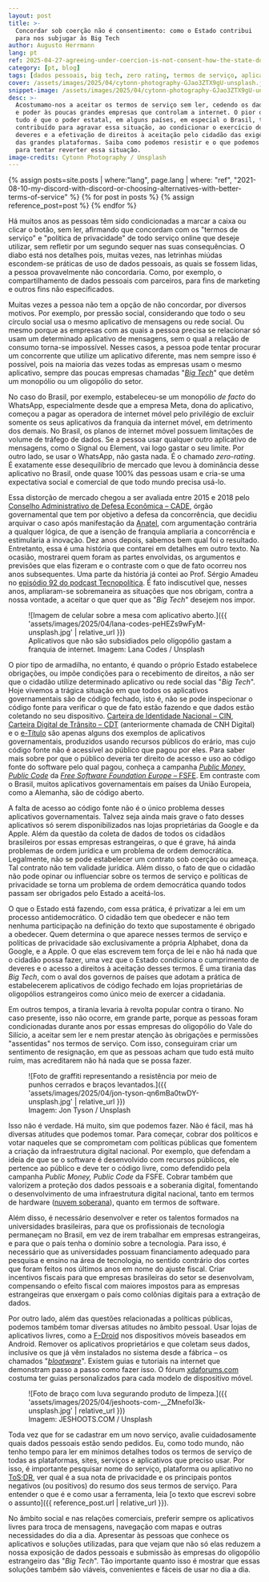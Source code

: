 ```yaml
---
layout: post
title: >-
  Concordar sob coerção não é consentimento: como o Estado contribui
  para nos subjugar às Big Tech
author: Augusto Herrmann
lang: pt
ref: 2025-04-27-agreeing-under-coercion-is-not-consent-how-the-state-does-contribute-to-subjugate-us-to-big-tech
category: [pt, blog]
tags: [dados pessoais, big tech, zero rating, termos de serviço, aplicativos]
cover: /assets/images/2025/04/cytonn-photography-GJao3ZTX9gU-unsplash.jpg
snippet-image: /assets/images/2025/04/cytonn-photography-GJao3ZTX9gU-unsplash.jpg
desc: >-
  Acostumamo-nos a aceitar os termos de serviço sem ler, cedendo os dados
  e poder às poucas grandes empresas que controlam a internet. O pior de
  tudo é que o poder estatal, em alguns países, em especial o Brasil, tem
  contribuído para agravar essa situação, ao condicionar o exercício de
  deveres e a efetivação de direitos à aceitação pelo cidadão das exigências
  das grandes plataformas. Saiba como podemos resistir e o que podemos fazer
  para tentar reverter essa situação.
image-credits: Cytonn Photography / Unsplash
---
```


{% assign posts=site.posts | where:"lang", page.lang | where: "ref", "2021-08-10-my-discord-with-discord-or-choosing-alternatives-with-better-terms-of-service" %}
{% for post in posts %}
{% assign reference_post=post %}
{% endfor %}

Há muitos anos as pessoas têm sido condicionadas a marcar a caixa ou
clicar o botão, sem ler, afirmando que concordam com os "termos de serviço"
e "política de privacidade" de todo serviço online que deseje utilizar,
sem refletir por um segundo sequer nas suas consequências. O diabo está
nos detalhes pois, muitas vezes, nas letrinhas miúdas escondem-se práticas
de uso de dados pessoais, as quais se fossem lidas, a pessoa provavelmente
não concordaria. Como, por exemplo, o compartilhamento de dados pessoais
com parceiros, para fins de marketing e outros fins não especificados.

Muitas vezes a pessoa não tem a opção de não concordar, por diversos
motivos. Por exemplo, por pressão social, considerando que todo o seu
círculo social usa o mesmo aplicativo de mensagens ou rede social. Ou
mesmo porque as empresas com as quais a pessoa precisa se relacionar só
usam um determinado aplicativo de mensagens, sem o qual a relação de
consumo torna-se impossível. Nesses casos, a pessoa pode tentar procurar
um concorrente que utilize um aplicativo diferente, mas nem sempre isso é
possível, pois na maioria das vezes todas as empresas usam o mesmo
aplicativo, sempre das poucas empresas chamadas
"[*Big Tech*](https://pt.wikipedia.org/wiki/GAFAM)" que detêm um
monopólio ou um oligopólio do setor.

No caso do Brasil, por exemplo, estabeleceu-se um monopólio *de facto* do
WhatsApp, especialmente desde que a empresa Meta, dona do aplicativo,
começou a pagar as operadora de internet móvel pelo privilégio de excluir
somente os seus aplicativos da franquia da internet móvel, em detrimento
dos demais. No Brasil, os planos de internet móvel possuem limitações de
volume de tráfego de dados. Se a pessoa usar qualquer outro aplicativo de
mensagens, como o Signal ou Element, vai logo gastar o seu limite. Por
outro lado, se usar o WhatsApp, não gasta nada. É o chamado *zero-rating*.
É exatamente esse desequilíbrio de mercado que levou à dominância desse
aplicativo no Brasil, onde quase 100% das pessoas usam e cria-se uma
expectativa social e comercial de que todo mundo precisa usá-lo.

Essa distorção de mercado chegou a ser avaliada entre 2015 e 2018 pelo
[Conselho Administrativo de Defesa Econômica – CADE](https://www.gov.br/cade/pt-br),
órgão governamental que tem por objetivo a defesa da concorrência, que
decidiu arquivar o caso após manifestação da
[Anatel](https://www.gov.br/anatel/pt-br), com argumentação contrária a
qualquer lógica, de que a isenção de franquia ampliaria a concorrência e
estimularia a inovação. Dez anos depois, sabemos bem qual foi o
resultado. Entretanto, essa é uma história que contarei em detalhes em
outro texto. Na ocasião, mostrarei quem foram as partes envolvidas, os
argumentos e previsões que elas fizeram e o contraste com o que de fato
ocorreu nos anos subsequentes. Uma parte da história já contei ao Prof.
Sérgio Amadeu no
[episódio 92 do podcast Tecnopolítica](https://www.youtube.com/watch?v=gcJ7RnbMjE8).
É fato indiscutível que, nesses anos, ampliaram-se sobremaneira as
situações que nos obrigam, contra a nossa vontade, a aceitar o que quer
que as "*Big Tech*" desejem nos impor.

<figure markdown="1">
![Imagem de celular sobre a mesa com aplicativo aberto.]({{ 'assets/images/2025/04/lana-codes-peHEZs9wFyM-unsplash.jpg' | relative_url }})
<figcaption>Aplicativos que não são subsidiados pelo oligopólio gastam a franquia de internet. Imagem: Lana Codes / Unsplash</figcaption>
</figure>

O pior tipo de armadilha, no entanto, é quando o próprio Estado
estabelece obrigações, ou impõe condições para o recebimento de direitos,
a não ser que o cidadão utilize determinado aplicativo ou rede social das
"*Big Tech*". Hoje vivemos a trágica situação em que todos os aplicativos
governamentais são de código fechado, isto é, não se pode inspecionar o
código fonte para verificar o que de fato estão fazendo e que dados estão
coletando no seu dispositivo.
[Carteira de Identidade Nacional – CIN](https://www.gov.br/governodigital/pt-br/identidade/identificacao-do-cidadao-e-carteira-de-identidade-nacional),
[Carteira Digital de Trânsito – CDT](https://www.gov.br/pt-br/apps/carteira-digital-de-transito-1)
(anteriormente chamada de CNH Digital) e o
[e-Título](https://www.justicaeleitoral.jus.br/titulo-eleitoral/) são
apenas alguns dos exemplos de aplicativos governamentais, produzidos
usando recursos públicos do erário, mas cujo código fonte não é acessível
ao público que pagou por eles. Para saber mais sobre por que o público
deveria ter direito de acesso e uso ao código fonte do software pelo qual
pagou, conheça a campanha
[*Public Money, Public Code*](https://publiccode.eu/pt/) da
[*Free Software Foundation Europe* – FSFE](https://fsfe.org/index.pt.html). Em
contraste com o Brasil, muitos aplicativos governamentais em países da
União Europeia, como a Alemanha, são de código aberto.

A falta de acesso ao código fonte não é o único problema desses
aplicativos governamentais. Talvez seja ainda mais grave o fato desses
aplicativos só serem disponibilizados nas lojas proprietárias da Google e
da Apple. Além da questão da coleta de dados de todos os cidadãos
brasileiros por essas empresas estrangeiras, o que é grave, há ainda
problemas de ordem jurídica e um problema de ordem democrática.
Legalmente, não se pode estabelecer um contrato sob coerção ou ameaça.
Tal contrato não tem validade jurídica. Além disso, o fato de que o
cidadão não pode opinar ou influenciar sobre os termos de serviço e
políticas de privacidade se torna um problema de ordem democrática quando
todos passam ser obrigados pelo Estado a aceitá-los.

O que o Estado está fazendo, com essa prática, é privatizar a lei em um
processo antidemocrático. O cidadão tem que obedecer e não tem nenhuma
participação na definição do texto que supostamente é obrigado a
obedecer. Quem determina o que aparece nesses termos de serviço e
políticas de privacidade são exclusivamente a própria Alphabet, dona da
Google, e a Apple. O que elas escrevem tem força de lei e não há nada que
o cidadão possa fazer, uma vez que o Estado condiciona o cumprimento de
deveres e o acesso a direitos à aceitação desses termos. É uma tirania
das *Big Tech*, com o aval dos governos de países que adotam a prática de
estabelecerem aplicativos de código fechado em lojas proprietárias de
oligopólios estrangeiros como único meio de exercer a cidadania.

Em outros tempos, a tirania levaria à revolta popular contra o tirano. No
caso presente, isso não ocorre, em grande parte, porque as pessoas foram
condicionadas durante anos por essas empresas do oligopólio do Vale do
Silício, a aceitar sem ler e nem prestar atenção às obrigações e
permissões "assentidas" nos termos de serviço. Com isso, conseguiram criar
um sentimento de resignação, em que as pessoas acham que tudo está muito
ruim, mas acreditarem não há nada que se possa fazer.

<figure markdown="1">
![Foto de graffiti representando a resistência por meio de punhos cerrados e braços levantados.]({{ 'assets/images/2025/04/jon-tyson-qn6mBa0twDY-unsplash.jpg' | relative_url }})
<figcaption>Imagem: Jon Tyson / Unsplash</figcaption>
</figure>

Isso não é verdade. Há muito, sim que podemos fazer. Não é fácil, mas há
diversas atitudes que podemos tomar. Para começar, cobrar dos políticos e
votar naqueles que se comprometam com políticas públicas que fomentem a
criação da infraestrutura digital nacional. Por exemplo, que defendam a
ideia de que se o software é desenvolvido com recursos públicos, ele
pertence ao público e deve ter o código livre, como defendido pela
campanha *Public Money, Public Code* da FSFE. Cobrar também que valorizem
a proteção dos dados pessoais e a soberania digital, fomentando o
desenvolvimento de uma infraestrutura digital nacional, tanto em termos
de hardware
([nuvem soberana](https://www.nexojornal.com.br/expresso/2024/10/09/o-que-e-nuvem-soberana-e-por-que-o-brasil-quer-ter-uma)),
quanto em termos de software.

Além disso, é necessário desenvolver e reter os talentos formados na
universidades brasileiras, para que os profissionais de tecnologia
permaneçam no Brasil, em vez de irem trabalhar em empresas estrangeiras,
e para que o país tenha o domínio sobre a tecnologia. Para isso, é
necessário que as universidades possuam financiamento adequado para
pesquisa e ensino na área de tecnologia, no sentido contrário dos cortes
que foram feitos nos últimos anos em nome do ajuste fiscal. Criar
incentivos fiscais para que empresas brasileiras do setor se desenvolvam,
compensando o efeito fiscal com maiores impostos para as empresas
estrangeiras que enxergam o país como colônias digitais para a extração
de dados.

Por outro lado, além das questões relacionadas a políticas públicas,
podemos também tomar diversas atitudes no âmbito pessoal. Usar lojas de
aplicativos livres, como a [F-Droid](https://f-droid.org/) nos
dispositivos móveis baseados em Android. Remover os aplicativos
proprietários e que coletam seus dados, inclusive os que já vêm
instalados no sistema desde a fábrica – os chamados
"*[bloatware](https://pt.wikipedia.org/wiki/Bloatware)*".
Existem guias e tutoriais na internet que demonstram passo a passo como
fazer isso. O fórum [xdaforums.com](https://xdaforums.com/) costuma ter
guias personalizados para cada modelo de dispositivo móvel.

<figure markdown="1">
![Foto de braço com luva segurando produto de limpeza.]({{ 'assets/images/2025/04/jeshoots-com-__ZMnefoI3k-unsplash.jpg' | relative_url }})
<figcaption>Imagem: JESHOOTS.COM / Unsplash</figcaption>
</figure>

Toda vez que for se cadastrar em um novo serviço, avalie cuidadosamente
quais dados pessoais estão sendo pedidos. Eu, como todo mundo, não tenho
tempo para ler em mínimos detalhes todos os termos de serviço de todas as
plataformas, sites, serviços e aplicativos que preciso usar. Por isso, é
importante pesquisar nome do serviço, plataforma ou aplicativo no
[ToS;DR](https://tosdr.org), ver qual é a sua nota de privacidade e os
principais pontos negativos (ou positivos) do resumo dos seus termos de
serviço. Para entender o que é e como usar a ferramenta, leia
[o texto que escrevi sobre o assunto]({{ reference_post.url | relative_url }}).

No âmbito social e nas relações comerciais, preferir sempre
os aplicativos livres para troca de mensagens, navegação com mapas e
outras necessidades do dia a dia. Apresentar às pessoas que conhece os
aplicativos e soluções utilizadas, para que vejam que não só elas reduzem
a nossa exposição de dados pessoais e submissão às empresas do oligopólio
estrangeiro das "*Big Tech*". Tão importante quanto isso é mostrar que
essas soluções também são viáveis, convenientes e fáceis de usar no dia a
dia.
